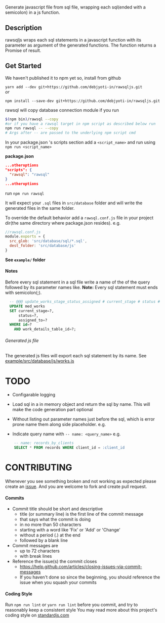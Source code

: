 Generate javascript file from sql file, wrapping each sql(ended with a semicolon) in a js function.

## Description

rawsqljs wraps each sql statements in a javascript function with its parameter as argument of the generated functions. The function returns a Promise of result.

## Get Started

We haven't published it to npm yet so, install from github

`yarn add --dev git+https://github.com/debjyoti-in/rawsqljs.git`  
_or_

`npm install --save-dev git+https://github.com/debjyoti-in/rawsqljs.git`

rawsql will copy database connection module if you run

```bash
$(npm bin)/rawsql --copy
#or if you have a rawsql target in npm script as described below run
npm run rawsql -- --copy
# Args after -- are passed to the underlying npm script cmd
```

In your package.json 's scripts section add a `<script_name>` and run using `npm run <script_name>`

**package.json**
```json
...otheroptions
"scripts": {
  "rawsql": "rawsql"
}
...otheroptions
```
run
`npm run rawsql`

It will expect your `.sql` files in `src/database` folder and will write the generated files in the same folder.

To override the default behavior add a `rawsql.conf.js` file in your project dir(the same directory where package.json resides).
e.g.

```js
//rawsql.conf.js
module.exports = {
  src_glob: 'src/database/sql/*.sql',
  dest_folder: 'src/database/js'
}
```

**See `example/` folder**

#### Notes

Before every sql statement in a sql file write a name of the of the query 
followed by its parameter names like.
**Note:** Every sql statement must ends with semicolon(;).

```sql
  -- @@@ update_works_stage_status_assigned # current_stage # status # assigned_to # id # work_details_table_id
  UPDATE med_works
  SET current_stage=?,
      status=?,
      assigned_to=?
  WHERE id=?
    AND work_details_table_id=?;
```

###### Generated js file

The generated js files will export each sql statement by its name.
See [example/src/database/js/works.js](https://github.com/debjyoti-in/rawsqljs/src/master/example/src/database/js/works.js#L5)


# TODO

  + Configarable logging

  + Load sql in a in memory object and return the sql by name.
      This will make the code generation part optional

  + Without listing out parameter names just before the sql, which is error prone
      name them along side placeholder. e.g.
  
  + Indicate query name with `-- name: <query_name>` e.g.
```sql
    -- name: records_by_clients
    SELECT * FROM records WHERE client_id = :client_id
```

# CONTRIBUTING

Whenever you see something broken and not working as expected please create an [issue](https://github.com/debjyoti-in/rawsqljs/issues).
And you are welcome to fork and create pull request.

#### Commits

- Commit title should be short and descriptive
  + title (or summary line) is the first line of the commit message
  + that says what the commit is doing
  + in no more than 50 characters
  + starting with a word like 'Fix' or 'Add' or 'Change'
  + without a period (.) at the end
  + followed by a blank line
- Commit messages are
  + up to 72 characters
  + with break lines
- Reference the issue(s) the commit closes
  + https://help.github.com/articles/closing-issues-via-commit-messages
  + If you haven't done so since the beginning, you should reference the issue when you squash your commits

#### Coding Style

Run `npm run lint` or `yarn run lint` before you commit, and try to reasonably keep a consistent style
You may read more about this project's coding style on [standardjs.com](https://standardjs.com/rules.html)